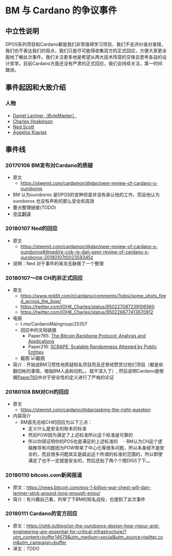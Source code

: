 # BM 与 Cardano 的争议事件

## 中立性说明
DPOS系列项目和Cardano都是我们非常值得学习项目，我们不去评价谁对谁错，我们也不表达我们的观点，我们只是尽可能得收集双方的正式回应，方便大家更全面地了解此次事件。我们关注更多地是希望从两大技术阵营的交锋去思考各自的设计哲学。目前Cardano方面还没有严肃的正式回应，我们会持续关注，第一时间跟进。



## 事件起因和大致介绍
### 人物
- [Daniel Larimer（ByteMaster）](https://steemit.com/@dan)
- [Charles Hoskinson](https://twitter.com/IOHK_Charles)
- [Ned Scott](https://steemit.com/@ned) 
- [Aggelos Kiayias](https://iohk.io/team/aggelos-kiayias/)

## 事件线

### 20170106 BM发布对Cardano的质疑
* 原文
  - https://steemit.com/cardamon/@dan/peer-review-of-cardano-s-ouroboros 
* BM 认为ouroboros 是DPOS的变种但是并没有承认他的工作，而且他认为ouroboros 也没有声称的那么安全和高效
* 要点整理链接(*TODO*)
* [中文翻译](https://github.com/DAGfans/TranStudy/edit/master/Events/BM-VS-ADA/peer-review-of-cardano-s-ouroboros.md)

 
### 20180107 Ned的回应
* 原文
  - https://steemit.com/cardamon/@dan/peer-review-of-cardano-s-ouroboros#@ned/re-cob-re-dan-peer-review-of-cardano-s-ouroboros-20180107t002359345z
* 说明：Ned 对于事件的来龙去脉做了一个整理

### 20180107～08 CH的非正式回应
* 原文
  - https://www.reddit.com/r/cardano/comments/7oibsi/some_shots_fired_across_the_bow/
  - https://twitter.com/IOHK_Charles/status/950227087239106560
  - https://twitter.com/IOHK_Charles/status/950226677413670912
* 电报
  - t.me/CardanoMaingroup/25357
  - 回应中的文档链接
      - Paper765: [The Bitcoin Backbone Protocol: Analysis and Applications](https://eprint.iacr.org/2014/765)
      - Paper216: [SCRAPE: Scalable Randomness Attested by Public Entities](https://eprint.iacr.org/2017/216)
   - 截图 ![截图](https://i.imgur.com/7bfqKDI.png)
* 简介：开始说BM习惯性地质疑知名项目而且还曾经赞赏过他们项目（都是些翻旧帐的事情，暗指BM人品和动机。。就不深入了）, 然后说明Cardano是根据[Paper765](https://eprint.iacr.org/2014/765)中对于安全性的定义进行了严格的论证


### 20180108 BM对CH的回应
* 原文
  - https://steemit.com/cardano/@dan/asking-the-right-question
* 内容简介
   - BM首先总结CH的回应为以下三点：
      - 定义什么是安全的账本的标准
      - 然后POW因为满足了上述标准所以这个标准是可靠的
      - 所以你得证明你的POS也是满足的上述标准的
    - BM认为CH这个逻辑推导有问题因为POW带来了中心化等很多问题，所以本身就不是安全的，而且很多问题其实是超出这个所谓的标准的范围的，所以即使满足了也不一定就是安全的，然后还贴了两个个图DISS了下。。

### 20180110 bitcoin.com新闻报道
* 原文：https://news.bitcoin.com/eos-1-billion-war-chest-will-dan-larimer-stick-around-long-enough-enjoy/
* 简介：有兴趣自己看，列举了下BM的知名战役，也提到了此次事件

### 20180111 Cardano的官方回应
* 原文：https://iohk.io/blog/on-the-ouroboros-design-how-rigour-and-engineering-are-essential-for-critical-infrastructure/?utm_content=buffer14679&utm_medium=social&utm_source=twitter.com&utm_campaign=buffer
* 译文：*TODO*

